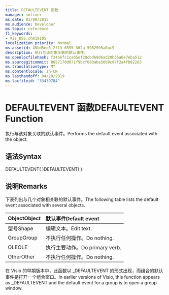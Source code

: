 ```yaml
---
title: DEFAULTEVENT 函数
manager: soliver
ms.date: 03/09/2015
ms.audience: Developer
ms.topic: reference
f1_keywords:
- Vis_DSS.chm19105
localization_priority: Normal
ms.assetid: 45bd5ed6-2f13-6555-362a-5982595a0ac9
description: 执行与该对象关联的默认事件。
ms.openlocfilehash: f24befc1cab5ef28cbd69d6ad20b35a6e7eba512
ms.sourcegitcommit: 8657170d071f9bcf680aba50b9c07f2a4fb82283
ms.translationtype: MT
ms.contentlocale: zh-CN
ms.lasthandoff: 04/28/2019
ms.locfileid: "33439784"
---
```

# <a name="defaultevent-function"></a><span data-ttu-id="4fec6-103">DEFAULTEVENT 函数</span><span class="sxs-lookup"><span data-stu-id="4fec6-103">DEFAULTEVENT Function</span></span>

<span data-ttu-id="4fec6-104">执行与该对象关联的默认事件。</span><span class="sxs-lookup"><span data-stu-id="4fec6-104">Performs the default event associated with the object.</span></span>
  
## <a name="syntax"></a><span data-ttu-id="4fec6-105">语法</span><span class="sxs-lookup"><span data-stu-id="4fec6-105">Syntax</span></span>

<span data-ttu-id="4fec6-106">DEFAULTEVENT( )</span><span class="sxs-lookup"><span data-stu-id="4fec6-106">DEFAULTEVENT( )</span></span>
  
## <a name="remarks"></a><span data-ttu-id="4fec6-107">说明</span><span class="sxs-lookup"><span data-stu-id="4fec6-107">Remarks</span></span>

<span data-ttu-id="4fec6-108">下表列出与几个对象相关联的默认事件。</span><span class="sxs-lookup"><span data-stu-id="4fec6-108">The following table lists the default event associated with several objects.</span></span>
  
|<span data-ttu-id="4fec6-109">**Object**</span><span class="sxs-lookup"><span data-stu-id="4fec6-109">**Object**</span></span>|<span data-ttu-id="4fec6-110">**默认事件**</span><span class="sxs-lookup"><span data-stu-id="4fec6-110">**Default event**</span></span>|
|:-----|:-----|
|<span data-ttu-id="4fec6-111">型号</span><span class="sxs-lookup"><span data-stu-id="4fec6-111">Shape</span></span>  <br/> |<span data-ttu-id="4fec6-112">编辑文本。</span><span class="sxs-lookup"><span data-stu-id="4fec6-112">Edit text.</span></span>  <br/> |
|<span data-ttu-id="4fec6-113">Group</span><span class="sxs-lookup"><span data-stu-id="4fec6-113">Group</span></span>  <br/> |<span data-ttu-id="4fec6-114">不执行任何操作。</span><span class="sxs-lookup"><span data-stu-id="4fec6-114">Do nothing.</span></span>  <br/> |
|<span data-ttu-id="4fec6-115">OLE</span><span class="sxs-lookup"><span data-stu-id="4fec6-115">OLE</span></span>  <br/> |<span data-ttu-id="4fec6-116">执行主要动作。</span><span class="sxs-lookup"><span data-stu-id="4fec6-116">Do primary verb.</span></span>  <br/> |
|<span data-ttu-id="4fec6-117">Other</span><span class="sxs-lookup"><span data-stu-id="4fec6-117">Other</span></span>  <br/> |<span data-ttu-id="4fec6-118">不执行任何操作。</span><span class="sxs-lookup"><span data-stu-id="4fec6-118">Do nothing.</span></span>  <br/> |
   
<span data-ttu-id="4fec6-119">在 Visio 的早期版本中，此函数以 _DEFAULTEVENT 的形式出现，而组合的默认事件是打开一个组合窗口。</span><span class="sxs-lookup"><span data-stu-id="4fec6-119">In earlier versions of Visio, this function appears as _DEFAULTEVENT and the default event for a group is to open a group window.</span></span> 
  

